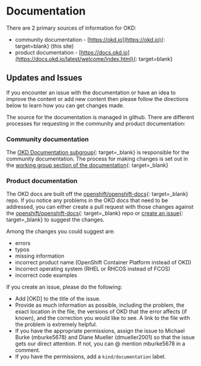 # Documentation

There are 2 primary sources of information for OKD:  

- community documentation - [https://okd.io](https://okd.io){: target=blank} (this site)
- product documentation - [https://docs.okd.io](https://docs.okd.io/latest/welcome/index.html){: target=blank}

## Updates and Issues

If you encounter an issue with the documentation or have an idea to improve the content or add new content then please follow the directions below to learn how you can get changes made.

The source for the documentation is managed in github.  There are different processes for requesting in the community and product documentation:

### Community documentation

The [OKD Documentation subgroup](wg_docs/overview.md){: target=_blank} is responsible for the community documentation.  The process for making changes is set out in the [working group section of the documentation](wg_docs/overview.md){: target=_blank}

### Product documentation

The OKD docs are built off the [openshift/openshift-docs](https://github.com/openshift/openshift-docs/){: target=_blank} repo. If you notice any problems in the OKD docs that need to be addressed, you can either create a pull request with those changes against the [openshift/openshift-docs](https://github.com/openshift/openshift-docs/){: target=_blank} repo or [create an issue](https://github.com/openshift/openshift-docs/issues/new){: target=_blank} to suggest the changes.

Among the changes you could suggest are:

- errors
- typos
- missing information
- incorrect product name (OpenShift Container Platform instead of OKD)
- Incorrect operating system (RHEL or RHCOS instead of FCOS)
- incorrect code examples

If you create an issue, please do the following:

- Add [OKD] to the title of the issue.
- Provide as much information as possible, including the problem, the exact location in the file, the versions of OKD that the error affects (if known), and the correction you would like to see. A link to the file with the problem is extremely helpful.
- If you have the appropriate permissions, assign the issue to Michael Burke (mburke5678) and Diane Mueller (dmueller2001) so that the issue gets our direct attention. If not, you can @ mention mburke5678 in a comment.
- If you have the permissions, add a `kind/documentation` label.
